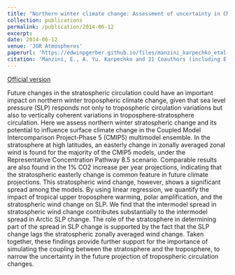 ```yaml
---
title: "Northern winter climate change: Assessment of uncertainty in CMIP5 projections related to stratosphere‐troposphere coupling"
collection: publications
permalink: /publication/2014-06-12
excerpt: 
date: 2014-06-12
venue: 'JGR Atmospheres'
paperurl: 'https://edwinpgerber.github.io/files/manzini_karpechko_etal-JGR-2014.pdf'
citation: 'Manzini, E., A. Yu. Karpechko and 21 Coauthors (including E. P. Gerber), 2014: Northern winter climate change: Assessment of uncertainty in CMIP5 projections related to stratosphere – troposphere coupling. <i>J. Geophys. Res. Atmos.</i>, <b>119</b>, 7979–7998, doi:10.1002/2013JD021403.'
---
```


[Official version](https://doi.org/10.1002/2013JD021403)

Future changes in the stratospheric circulation could have an important impact on northern winter tropospheric climate change, given that sea level pressure (SLP) responds not only to tropospheric circulation variations but also to vertically coherent variations in troposphere‐stratosphere circulation. Here we assess northern winter stratospheric change and its potential to influence surface climate change in the Coupled Model Intercomparison Project‐Phase 5 (CMIP5) multimodel ensemble. In the stratosphere at high latitudes, an easterly change in zonally averaged zonal wind is found for the majority of the CMIP5 models, under the Representative Concentration Pathway 8.5 scenario. Comparable results are also found in the 1% CO2 increase per year projections, indicating that the stratospheric easterly change is common feature in future climate projections. This stratospheric wind change, however, shows a significant spread among the models. By using linear regression, we quantify the impact of tropical upper troposphere warming, polar amplification, and the stratospheric wind change on SLP. We find that the intermodel spread in stratospheric wind change contributes substantially to the intermodel spread in Arctic SLP change. The role of the stratosphere in determining part of the spread in SLP change is supported by the fact that the SLP change lags the stratospheric zonally averaged wind change. Taken together, these findings provide further support for the importance of simulating the coupling between the stratosphere and the troposphere, to narrow the uncertainty in the future projection of tropospheric circulation changes. 
